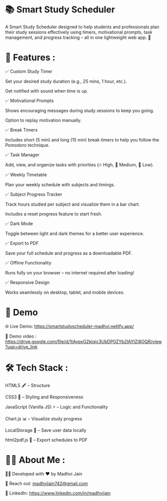 # 📚 Smart Study Scheduler
A Smart Study Scheduler designed to help students and professionals plan their study sessions effectively using timers, motivational prompts, task management, and progress tracking – all in one lightweight web app. 🚀

# 🌟 Features : 

✅ Custom Study Timer

Set your desired study duration (e.g., 25 mins, 1 hour, etc.).

Get notified with sound when time is up.

✅ Motivational Prompts

Shows encouraging messages during study sessions to keep you going.

Option to replay motivation manually.

✅ Break Timers

Includes short (5 min) and long (15 min) break timers to help you follow the Pomodoro technique.

✅ Task Manager

Add, view, and organize tasks with priorities (🔥 High, 🌟 Medium, 🌿 Low).

✅ Weekly Timetable

Plan your weekly schedule with subjects and timings.

✅ Subject Progress Tracker

Track hours studied per subject and visualize them in a bar chart.

Includes a reset progress feature to start fresh.

✅ Dark Mode

Toggle between light and dark themes for a better user experience.

✅ Export to PDF

Save your full schedule and progress as a downloadable PDF.

✅ Offline Functionality

Runs fully on your browser – no internet required after loading!

✅ Responsive Design

Works seamlessly on desktop, tablet, and mobile devices.

# 📸 Demo
🌐 Live Demo: https://smartstudyscheduler-madhvi.netlify.app/

🎥 Demo video : https://drive.google.com/file/d/1tAypxG2kiqic3UbDP0ZYb2lAYlZi8OQR/view?usp=drive_link


# 🛠️ Tech Stack : 

HTML5 🖋️ – Structure

CSS3 🎨 – Styling and Responsiveness

JavaScript (Vanilla JS) ⚡ – Logic and Functionality

Chart.js 📊 – Visualize study progress

LocalStorage 💾 – Save user data locally

html2pdf.js 📝 – Export schedules to PDF

# 🙋‍♀️ About Me : 

👩‍💻 Developed with ❤️ by Madhvi Jain

📧 Reach out: madhvijain742@gmail.com

🔗 LinkedIn: https://www.linkedin.com/in/madhvijain

